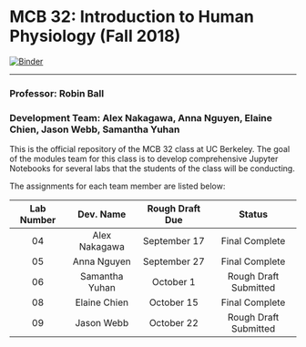 # MCB 32: Introduction to Human Physiology (Fall 2018)

[![Binder](https://mybinder.org/badge.svg)](https://mybinder.org/v2/gh/ds-modules/MCB-32/master)

---
### Professor: Robin Ball

### Development Team: Alex Nakagawa, Anna Nguyen, Elaine Chien, Jason Webb, Samantha Yuhan

This is the official repository of the MCB 32 class at UC Berkeley. The goal of the modules team for this class is to develop comprehensive Jupyter Notebooks for several labs that the students of the class will be conducting.

The assignments for each team member are listed below:

| Lab Number      | Dev. Name       | Rough Draft Due  | Status                 |
| :-------------: | :-------------: | :-------------:  | :--------------------: |
| 04              |  Alex Nakagawa  | September 17     | Final Complete         |
| 05              |  Anna Nguyen    | September 27     | Final Complete         |
| 06              |  Samantha Yuhan | October 1        | Rough Draft Submitted  |
| 08              |  Elaine Chien   | October 15       | Final Complete         |
| 09              |  Jason Webb     | October 22       | Rough Draft Submitted  |
